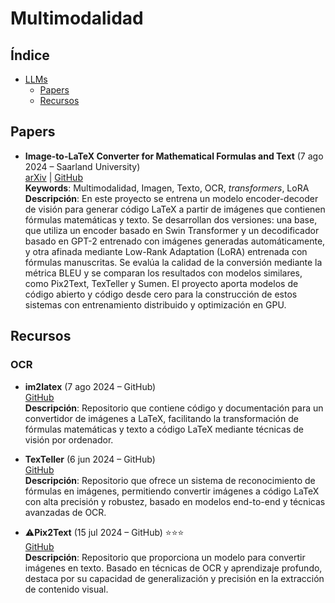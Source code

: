 # Multimodalidad

## Índice

- [LLMs](#multimodalidad)
  - [Papers](#papers)
  - [Recursos](#recursos)

## Papers

* **Image-to-LaTeX Converter for Mathematical Formulas and Text** (7 ago 2024 – Saarland University)  
  [arXiv](https://arxiv.org/abs/2408.04015)  | [GitHub](https://github.com/d-gurgurov/im2latex?tab=readme-ov-file)  
  **Keywords**: Multimodalidad, Imagen, Texto, OCR, *transformers*, LoRA  
  **Descripción**: En este proyecto se entrena un modelo encoder-decoder de visión para generar código LaTeX a partir de imágenes que contienen fórmulas matemáticas y texto. Se desarrollan dos versiones: una base, que utiliza un encoder basado en Swin Transformer y un decodificador basado en GPT-2 entrenado con imágenes generadas automáticamente, y otra afinada mediante Low-Rank Adaptation (LoRA) entrenada con fórmulas manuscritas. Se evalúa la calidad de la conversión mediante la métrica BLEU y se comparan los resultados con modelos similares, como Pix2Text, TexTeller y Sumen. El proyecto aporta modelos de código abierto y código desde cero para la construcción de estos sistemas con entrenamiento distribuido y optimización en GPU.

## Recursos

### OCR
* **im2latex** (7 ago 2024 – GitHub)  
  [GitHub](https://github.com/d-gurgurov/im2latex?tab=readme-ov-file)  
  **Descripción**: Repositorio que contiene código y documentación para un convertidor de imágenes a LaTeX, facilitando la transformación de fórmulas matemáticas y texto a código LaTeX mediante técnicas de visión por ordenador.

* **TexTeller** (6 jun 2024 – GitHub)  
  [GitHub](https://github.com/OleehyO/TexTeller)  
  **Descripción**: Repositorio que ofrece un sistema de reconocimiento de fórmulas en imágenes, permitiendo convertir imágenes a código LaTeX con alta precisión y robustez, basado en modelos end-to-end y técnicas avanzadas de OCR.

* ⚠️**Pix2Text** (15 jul 2024 – GitHub) ⭐⭐⭐  
  [GitHub](https://github.com/breezedeus/Pix2Text)  
  **Descripción**: Repositorio que proporciona un modelo para convertir imágenes en texto. Basado en técnicas de OCR y aprendizaje profundo, destaca por su capacidad de generalización y precisión en la extracción de contenido visual.